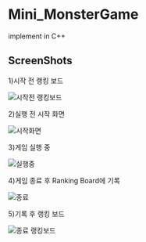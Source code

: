 # Mini_MonsterGame
implement in C++

ScreenShots
------

1)시작 전 랭킹 보드

![시작전 랭킹보드](https://user-images.githubusercontent.com/66946182/97946405-b0676780-1dcd-11eb-87c6-7f2262f394e1.png)

2)실행 전 시작 화면

![시작화면](https://user-images.githubusercontent.com/66946182/97946409-b2c9c180-1dcd-11eb-8d25-6dc35a6c7f6f.png)

3)게임 실행 중 

![실행중](https://user-images.githubusercontent.com/66946182/97946423-b8bfa280-1dcd-11eb-9385-f21073fc3f1f.png)

4)게임 종료 후 Ranking Board에 기록

![종료](https://user-images.githubusercontent.com/66946182/97946426-b9f0cf80-1dcd-11eb-8336-36d0962afeb8.png)

5)기록 후 랭킹 보드

![종료 랭킹보드](https://user-images.githubusercontent.com/66946182/97946427-ba896600-1dcd-11eb-839c-81378a25ba52.png)
